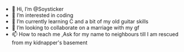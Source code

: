 - 👋 Hi, I’m @Soysticker
- 👀 I’m interested in coding
- 🌱 I’m currently learning C and a bit of my old guitar skills
- 💞️ I’m looking to collaborate on a marriage with my gf
- 📫 How to reach me ,Ask for my name to neighbours till I am rescued from my kidnapper's basement

<!---
Soysticker/Soysticker is a ✨ special ✨ repository because its `README.md` (this file) appears on your GitHub profile.
You can click the Preview link to take a look at your changes.
--->
